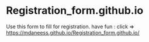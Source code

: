 # Registration_form.github.io

Use this form to fill for registration.
have fun : click => https://mdaneess.github.io/Registration_form.github.io/

